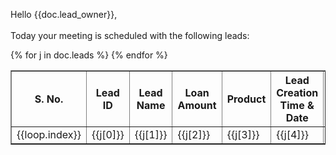 Hello {{doc.lead_owner}}, <br><br>
Today your meeting is scheduled with the following leads:
<table border="1" cellspacing="0" cellpadding="5" align="">
<th>S. No.</th>
<th>Lead ID</th>
<th>Lead Name</th>
<th>Loan Amount</th>
<th>Product</th>
<th>Lead Creation Time & Date</th>
<th>Sales Manager Allocated Source</th>
<th>Meeting Time</th>
{% for j in doc.leads %}
<tr>
<td>{{loop.index}}</td>
<td>{{j[0]}}</td>
<td>{{j[1]}}</td>
<td>{{j[2]}}</td>
<td>{{j[3]}}</td>
<td>{{j[4]}}</td>
<td>{{j[5]}}</td>
<td>{{j[6]}}</td>

<td>
</tr>
{% endfor %}
</table>
